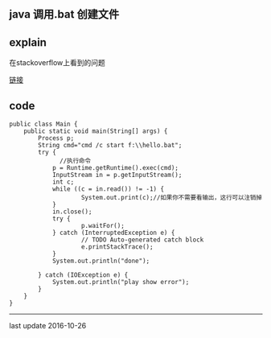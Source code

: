 ## java 调用.bat 创建文件



## explain

在stackoverflow上看到的问题

[链接](http://stackoverflow.com/questions/40249229/batch-bat-called-from-java-does-not-fully-execute/40250562#40250562)



## code



```
public class Main {
	public static void main(String[] args) {
		Process p;
		String cmd="cmd /c start f:\\hello.bat";
		try {
			  //执行命令
            p = Runtime.getRuntime().exec(cmd);
            InputStream in = p.getInputStream();
            int c;
            while ((c = in.read()) != -1) {
                    System.out.print(c);//如果你不需要看输出，这行可以注销掉
            }
            in.close();
            try {
                    p.waitFor();
            } catch (InterruptedException e) {
                    // TODO Auto-generated catch block
                    e.printStackTrace();
            }
            System.out.println("done");
            
		} catch (IOException e) {
			System.out.println("play show error");
		}
	}
}
```



***

last update 2016-10-26